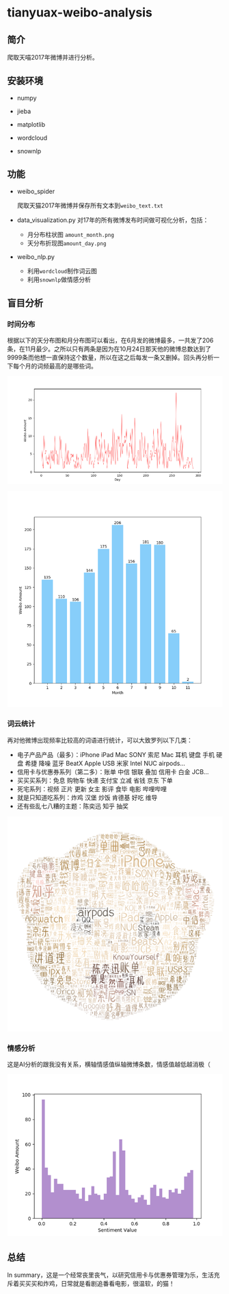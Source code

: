 # tianyuax-weibo-analysis
## 简介

爬取天喵2017年微博并进行分析。  

## 安装环境

- numpy

- jieba

- matplotlib

- wordcloud

- snownlp

## 功能

- weibo_spider

    爬取天猫2017年微博并保存所有文本到`weibo_text.txt`

- data_visualization.py
    对17年的所有微博发布时间做可视化分析，包括：

    - 月分布柱状图 `amount_month.png`
    - 天分布折现图`amount_day.png`

- weibo_nlp.py

    - 利用`wordcloud`制作词云图
    - 利用`snownlp`做情感分析

## 盲目分析

### 时间分布

根据以下的天分布图和月分布图可以看出，在6月发的微博最多，一共发了206条，在11月最少。之所以只有两条是因为在10月24日那天他的微博总数达到了9999条而他想一直保持这个数量，所以在这之后每发一条又删掉。回头再分析一下每个月的词频最高的是哪些词。

![天分布图](https://github.com/El-Chiang/tianyuax-weibo-analysis/blob/master/img/amount_day.png?raw=true)

![月分布图](https://github.com/El-Chiang/tianyuax-weibo-analysis/blob/master/img/amount_month.png?raw=true)

### 词云统计

再对他微博出现频率比较高的词语进行统计，可以大致罗列以下几类：

- 电子产品产品（最多）：iPhone iPad Mac SONY 索尼 Mac 耳机 键盘  手机 硬盘 希捷 降噪 蓝牙 BeatX Apple USB 米家 Intel NUC airpods...
- 信用卡与优惠券系列（第二多）：账单 中信 银联 叠加 信用卡 白金 JCB...
- 买买买系列：免息 购物车 快递 支付宝 立减 省钱 京东 下单
- 死宅系列：视频 正片 更新 女主  影评 食毕 电影 哔哩哔哩
- 就是只知道吃系列：炸鸡 汉堡 炒饭 肯德基 好吃 维导
- 还有些乱七八糟的主题：陈奕迅 知乎 抽奖 

![weibo_wc](https://github.com/El-Chiang/tianyuax-weibo-analysis/blob/master/img/weibo_wc.png?raw=true)

### 情感分析

这是AI分析的跟我没有关系，横轴情感值纵轴微博条数，情感值越低越消极（

![Sentiment Analysis](https://github.com/El-Chiang/tianyuax-weibo-analysis/blob/master/img/Sentiment%20Analysis.png?raw=true)

## 总结

In summary，这是一个经常丧里丧气，以研究信用卡与优惠券管理为乐，生活充斥着买买买和炸鸡，日常就是看剧追番看电影，很温软，的猫！